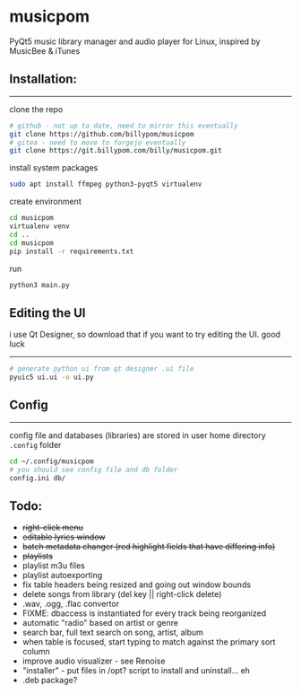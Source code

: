 # musicpom

PyQt5 music library manager and audio player for Linux, inspired by MusicBee & iTunes

## Installation:
___
clone the repo
```bash
# github - not up to date, need to mirror this eventually
git clone https://github.com/billypom/musicpom
# gitea - need to move to forgejo eventually
git clone https://git.billypom.com/billy/musicpom.git
```

install system packages
```bash
sudo apt install ffmpeg python3-pyqt5 virtualenv
```

create environment
```bash
cd musicpom
virtualenv venv
cd ..
cd musicpom
pip install -r requirements.txt
```

run
```bash
python3 main.py
```
## Editing the UI
i use Qt Designer, so download that if you want to try editing the UI. good luck
___
```bash
# generate python ui from qt designer .ui file
pyuic5 ui.ui -o ui.py
```
## Config
___
config file and databases (libraries) are stored in user home directory `.config` folder
```bash
cd ~/.config/musicpom
# you should see config file and db folder
config.ini db/
```

## Todo:

- ~~right-click menu~~
- ~~editable lyrics window~~
- ~~batch metadata changer (red highlight fields that have differing info)~~
- ~~playlists~~
- playlist m3u files
- playlist autoexporting
- fix table headers being resized and going out window bounds
- delete songs from library (del key || right-click delete)
- .wav, .ogg, .flac convertor
- FIXME: dbaccess is instantiated for every track being reorganized
- automatic "radio" based on artist or genre
- search bar, full text search on song, artist, album
- when table is focused, start typing to match against the primary sort column
- improve audio visualizer - see Renoise
- "installer" - put files in /opt? script to install and uninstall... eh
- .deb package?
